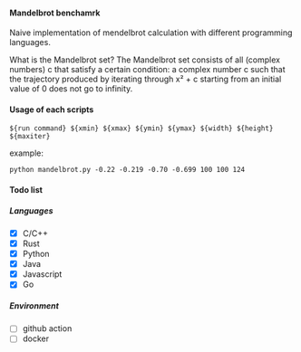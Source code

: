 #### Mandelbrot benchamrk

Naive implementation of mendelbrot calculation with different programming languages.

What is the Mandelbrot set?
The Mandelbrot set consists of all (complex numbers) c that satisfy a certain condition: a complex number c such that the trajectory produced by iterating through x² + c starting from an initial value of 0 does not go to infinity.

#### Usage of  each scripts

```shell
${run command} ${xmin} ${xmax} ${ymin} ${ymax} ${width} ${height} ${maxiter}
```

example:

```shell
python mandelbrot.py -0.22 -0.219 -0.70 -0.699 100 100 124
```


#### Todo list

##### Languages

- [x] C/C++
- [x] Rust
- [x] Python
- [x] Java
- [x] Javascript
- [x] Go

##### Environment

- [ ] github action
- [ ] docker